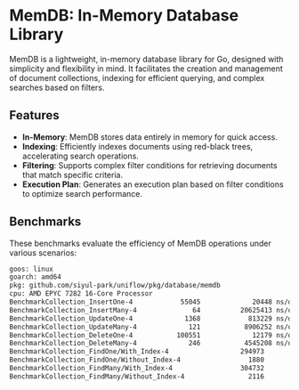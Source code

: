 # MemDB: In-Memory Database Library

MemDB is a lightweight, in-memory database library for Go, designed with simplicity and flexibility in mind. It facilitates the creation and management of document collections, indexing for efficient querying, and complex searches based on filters.

## Features

- **In-Memory**: MemDB stores data entirely in memory for quick access.
- **Indexing**: Efficiently indexes documents using red-black trees, accelerating search operations.
- **Filtering**: Supports complex filter conditions for retrieving documents that match specific criteria.
- **Execution Plan**: Generates an execution plan based on filter conditions to optimize search performance.

## Benchmarks

These benchmarks evaluate the efficiency of MemDB operations under various scenarios:

```bash
goos: linux
goarch: amd64
pkg: github.com/siyul-park/uniflow/pkg/database/memdb
cpu: AMD EPYC 7282 16-Core Processor                
BenchmarkCollection_InsertOne-4            55045             20448 ns/op            4329 B/op         94 allocs/op
BenchmarkCollection_InsertMany-4              64          20625413 ns/op         4370966 B/op      94016 allocs/op
BenchmarkCollection_UpdateOne-4             1368            813229 ns/op           69702 B/op       5116 allocs/op
BenchmarkCollection_UpdateMany-4             121           8906252 ns/op          767224 B/op      28101 allocs/op
BenchmarkCollection_DeleteOne-4           100551             12179 ns/op             520 B/op         21 allocs/op
BenchmarkCollection_DeleteMany-4             246           4545208 ns/op          303756 B/op      13018 allocs/op
BenchmarkCollection_FindOne/With_Index-4                  294973              3601 ns/op             400 B/op         15 allocs/op
BenchmarkCollection_FindOne/Without_Index-4                 1880            669318 ns/op           65096 B/op       5014 allocs/op
BenchmarkCollection_FindMany/With_Index-4                 304732              3341 ns/op             392 B/op         14 allocs/op
BenchmarkCollection_FindMany/Without_Index-4                2116            663374 ns/op           65040 B/op       5013 allocs/op
```
